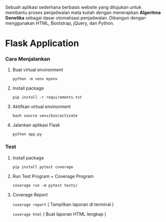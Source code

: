 Sebuah aplikasi sederhana berbasis website yang ditujukan untuk membantu proses penjadwalan mata kuliah dengan menerapkan **Algoritma Genetika** sebagai dasar otomatisasi penjadwalan. Dibangun dengan menggunakan HTML, Bootstrap, jQuery, dan Python.

# Flask Application

### Cara Menjalankan

1. Buat virtual environment

   `python -m venv myenv`

2. Install package

   `pip install -r requirements.txt`

3. Aktifkan virtual environment

   `bash source venv/bin/activate`

4. Jalankan aplikasi Flask

   `python app.py`

### Test

1. Install package

   `pip install pytest coverage`

2. Run Test Program + Coverage Program

   `coverage run -m pytest tests/`

3. Coverage Report

   `coverage report` ( Tampilkan laporan di terminal )

   `coverage html` ( Buat laporan HTML lengkap )
